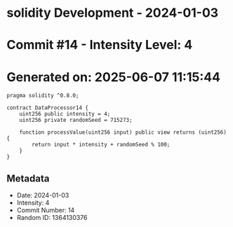 ﻿# solidity Development - 2024-01-03
# Commit #14 - Intensity Level: 4
# Generated on: 2025-06-07 11:15:44
```solidity
pragma solidity ^0.8.0;

contract DataProcessor14 {
    uint256 public intensity = 4;
    uint256 private randomSeed = 715273;

    function processValue(uint256 input) public view returns (uint256) {
        return input * intensity + randomSeed % 100;
    }
}
```
## Metadata
- Date: 2024-01-03
- Intensity: 4
- Commit Number: 14
- Random ID: 1364130376
